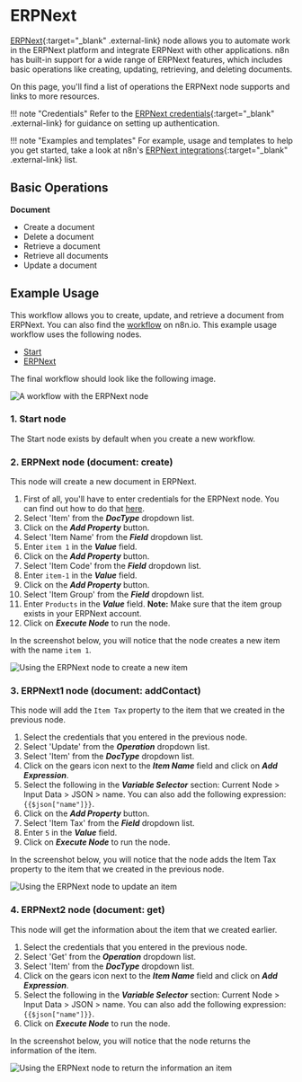 # ERPNext

[ERPNext](https://erpnext.com){:target="_blank" .external-link} node allows you to automate work in the ERPNext platform and integrate ERPNext with other applications. n8n has built-in support for a wide range of ERPNext features, which includes basic operations like creating, updating, retrieving, and deleting documents. 

On this page, you'll find a list of operations the ERPNext node supports and links to more resources.

!!! note "Credentials"
    Refer to the [ERPNext credentials](https://docs.n8n.io/integrations/builtin/credentials/erpnext/){:target="_blank" .external-link} for guidance on setting up authentication. 

!!! note "Examples and templates"
    For example, usage and templates to help you get started, take a look at n8n's [ERPNext integrations](https://n8n.io/integrations/erpnext){:target="_blank" .external-link} list.


## Basic Operations

**Document**
- Create a document
- Delete a document
- Retrieve a document
- Retrieve all documents
- Update a document


## Example Usage

This workflow allows you to create, update, and retrieve a document from ERPNext. You can also find the [workflow](https://n8n.io/workflows/961) on n8n.io. This example usage workflow uses the following nodes.
- [Start](/integrations/builtin/core-nodes/n8n-nodes-base.start/)
- [ERPNext]()

The final workflow should look like the following image.

![A workflow with the ERPNext node](/_images/integrations/builtin/app-nodes/erpnext/workflow.png)

### 1. Start node

The Start node exists by default when you create a new workflow.

### 2. ERPNext node (document: create)

This node will create a new document in ERPNext.

1. First of all, you'll have to enter credentials for the ERPNext node. You can find out how to do that [here](/integrations/builtin/credentials/erpnext/).
2. Select 'Item' from the ***DocType*** dropdown list.
3. Click on the ***Add Property*** button.
4. Select 'Item Name' from the ***Field*** dropdown list.
5. Enter `item 1` in the ***Value*** field.
6. Click on the ***Add Property*** button.
7. Select 'Item Code' from the ***Field*** dropdown list.
8. Enter `item-1` in the ***Value*** field.
9. Click on the ***Add Property*** button.
10. Select 'Item Group' from the ***Field*** dropdown list.
11. Enter `Products` in the ***Value*** field.
**Note:** Make sure that the item group exists in your ERPNext account.
12. Click on ***Execute Node*** to run the node.

In the screenshot below, you will notice that the node creates a new item with the name `item 1`.

![Using the ERPNext node to create a new item](/_images/integrations/builtin/app-nodes/erpnext/erpnext_node.png)

### 3. ERPNext1 node (document: addContact)

This node will add the `Item Tax` property to the item that we created in the previous node.

1. Select the credentials that you entered in the previous node.
2. Select 'Update' from the ***Operation*** dropdown list.
3. Select 'Item' from the ***DocType*** dropdown list.
4. Click on the gears icon next to the ***Item Name*** field and click on ***Add Expression***.
5. Select the following in the ***Variable Selector*** section: Current Node > Input Data > JSON > name. You can also add the following expression: `{{$json["name"]}}`.
6. Click on the ***Add Property*** button.
7. Select 'Item Tax' from the ***Field*** dropdown list.
8. Enter `5` in the ***Value*** field.
10. Click on ***Execute Node*** to run the node.

In the screenshot below, you will notice that the node adds the Item Tax property to the item that we created in the previous node.

![Using the ERPNext node to update an item](/_images/integrations/builtin/app-nodes/erpnext/erpnext1_node.png)

### 4. ERPNext2 node (document: get)

This node will get the information about the item that we created earlier.

1. Select the credentials that you entered in the previous node.
2. Select 'Get' from the ***Operation*** dropdown list.
3. Select 'Item' from the ***DocType*** dropdown list.
4. Click on the gears icon next to the ***Item Name*** field and click on ***Add Expression***.
5. Select the following in the ***Variable Selector*** section: Current Node > Input Data > JSON > name. You can also add the following expression: `{{$json["name"]}}`.
6. Click on ***Execute Node*** to run the node.


In the screenshot below, you will notice that the node returns the information of the item.

![Using the ERPNext node to return the information an item](/_images/integrations/builtin/app-nodes/erpnext/erpnext2_node.png)
